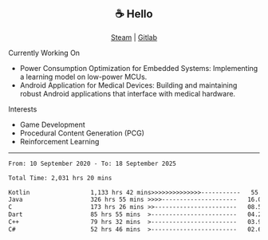 <h2 align="center"> ☕ Hello </h2>

<p align="center">
  <a href="https://steamcommunity.com/id/Niforances/">Steam</a> |
  <a href="https://gitlab.com/niforances">Gitlab</a>
</p>

Currently Working On
- Power Consumption Optimization for Embedded Systems: Implementing a learning model on low-power MCUs.
- Android Application for Medical Devices: Building and maintaining robust Android applications that interface with medical hardware.

Interests
- Game Development
- Procedural Content Generation (PCG)
- Reinforcement Learning

------

<!--START_SECTION:waka-->

```txt
From: 10 September 2020 - To: 18 September 2025

Total Time: 2,031 hrs 20 mins

Kotlin                 1,133 hrs 42 mins>>>>>>>>>>>>>>-----------   55.81 %
Java                   326 hrs 55 mins >>>>---------------------   16.09 %
C                      173 hrs 26 mins >>-----------------------   08.54 %
Dart                   85 hrs 55 mins  >------------------------   04.23 %
C++                    79 hrs 32 mins  >------------------------   03.92 %
C#                     52 hrs 46 mins  >------------------------   02.60 %
```

<!--END_SECTION:waka-->
